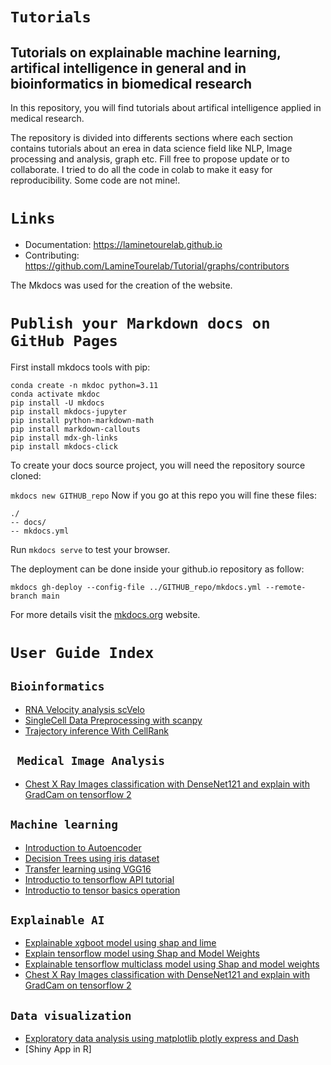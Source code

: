 # `Tutorials`

## Tutorials on explainable machine learning, artifical intelligence in general and in bioinformatics in biomedical research
In this repository, you will find tutorials about artifical intelligence applied in medical research. 

The repository is divided into differents sections where each section contains tutorials about an erea in data science field like NLP, Image processing and analysis, graph etc. Fill free to propose update or to collaborate. I tried to do all the code in colab to make it easy for reproducibility. Some code are not mine!.

# `Links`

- Documentation: https://laminetourelab.github.io
- Contributing: https://github.com/LamineTourelab/Tutorial/graphs/contributors

The Mkdocs was used for the creation of the website.

# `Publish your Markdown docs on GitHub Pages`


First install mkdocs tools with pip:
```
conda create -n mkdoc python=3.11
conda activate mkdoc
pip install -U mkdocs
pip install mkdocs-jupyter
pip install python-markdown-math
pip install markdown-callouts
pip install mdx-gh-links
pip install mkdocs-click
```
To create your docs source project, you will need the repository source cloned:

```mkdocs new GITHUB_repo```
Now if you go at this repo you will fine these files:

```
./
-- docs/
-- mkdocs.yml
```
Run ```mkdocs serve``` to test your browser.

The deployment can be done inside your github.io repository as follow:

```mkdocs gh-deploy --config-file ../GITHUB_repo/mkdocs.yml --remote-branch main```

For more details visit the [mkdocs.org](https://www.mkdocs.org/) website.

# `User Guide Index`

## `Bioinformatics`

- [RNA Velocity analysis scVelo](https://github.com/LamineTourelab/Tutorial/blob/main/Bioinformatics/SingleCellData_Tutorial/RNA_Velocity_analysis_scVelo.ipynb)
- [SingleCell Data Preprocessing with scanpy](https://github.com/LamineTourelab/Tutorial/blob/main/Bioinformatics/SingleCellData_Tutorial/SingleCellData_Preprocessing_with_scanpy.ipynb)
- [Trajectory inference With CellRank](https://github.com/LamineTourelab/Tutorial/blob/main/Bioinformatics/SingleCellData_Tutorial/Trajectory_inference_With_CellRank.ipynb)

## ` Medical Image Analysis`
- [Chest X Ray Images classification with DenseNet121 and explain with GradCam on tensorflow 2](https://github.com/LamineTourelab/Tutorial/blob/main/Images/Xray_classification_with_densenet121_and_gradcam.ipynb)
## `Machine learning`
- [Introduction to Autoencoder](https://github.com/LamineTourelab/Tutorial/blob/main/machine%20learning/Autoencoder.ipynb)
- [Decision Trees using iris dataset](https://github.com/LamineTourelab/Tutorial/blob/main/machine%20learning/DecisionTrees_using_iris_dataset.ipynb)
- [Transfer learning using VGG16](https://github.com/LamineTourelab/Tutorial/blob/main/machine%20learning/Transfer_learning_using_VGG16.ipynb)
- [Introductio to tensorflow API tutorial](https://github.com/LamineTourelab/Tutorial/blob/main/machine%20learning/tensorflow_API_tutorial.ipynb)
- [Introductio to tensor basics operation](https://github.com/LamineTourelab/Tutorial/blob/main/machine%20learning/tensor_basics_operation.ipynb)

## `Explainable AI`

- [Explainable xgboot model using shap and lime](https://github.com/LamineTourelab/Tutorial/blob/main/Explainable%20AI/explainability_shap%26lime.ipynb)
- [Explain tensorflow model using Shap and Model Weights ](https://github.com/LamineTourelab/Tutorial/blob/main/Explainable%20AI/Explainable_tensorflow_model_Shap.ipynb)
- [Explainable tensorflow multiclass model using Shap and model weights](https://github.com/LamineTourelab/Tutorial/blob/main/Explainable%20AI/Explainable_tensorflow_multiclass_model_using_Shap_and_model_weights.ipynb)
- [Chest X Ray Images classification with DenseNet121 and explain with GradCam on tensorflow 2](https://github.com/LamineTourelab/Tutorial/blob/main/Explainable%20AI/Xray_classification_with_densenet121_and_gradcam.ipynb)

## `Data visualization`
- [Exploratory data analysis using matplotlib plotly express and Dash](https://github.com/LamineTourelab/Tutorial/blob/main/DataViz/EDA_matplotlib_Dashboard_Dataviz.ipynb)
- [Shiny App in R]

